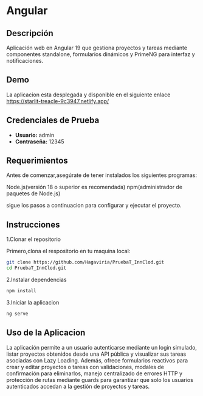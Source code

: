 # Angular 

## Descripción

Aplicación web en Angular 19 que gestiona proyectos y tareas mediante componentes standalone, formularios dinámicos y PrimeNG para interfaz y notificaciones.

## Demo

La aplicacion esta desplegada y disponible en el siguiente enlace
https://starlit-treacle-9c3947.netlify.app/

## Credenciales de Prueba

- **Usuario:** admin
- **Contraseña:** 12345
  
## Requerimientos

Antes de comenzar,asegúrate de tener instalados los siguientes programas:

Node.js(versión 18 o superior es recomendada)
npm(administrador de paquetes de Node.js)

sigue los pasos a continuacion para configurar y ejecutar el proyecto.



## Instrucciones

1.Clonar el repositorio

Primero,clona el respositorio en tu maquina local:

```bash
git clone https://github.com/Hagaviria/PruebaT_InnClod.git
cd PruebaT_InnClod.git
```

2.Instalar dependencias

```bash
npm install
```

3.Iniciar la aplicacion

```bash
ng serve
```

## Uso de la Aplicacion

La aplicación permite a un usuario autenticarse mediante un login simulado, listar proyectos obtenidos desde una API pública y visualizar sus tareas asociadas con Lazy Loading. Además, ofrece formularios reactivos para crear y editar proyectos o tareas con validaciones, modales de confirmación para eliminarlos, manejo centralizado de errores HTTP y protección de rutas mediante guards para garantizar que solo los usuarios autenticados accedan a la gestión de proyectos y tareas.
